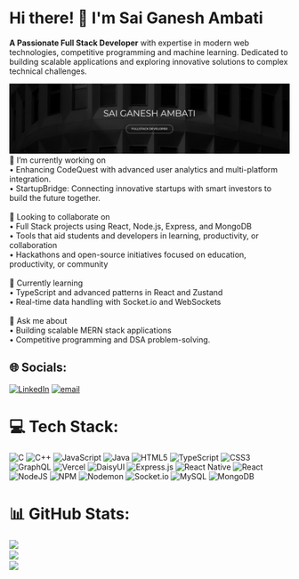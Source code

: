 # Hi there! 👋 I'm Sai Ganesh Ambati

**A Passionate Full Stack Developer** with expertise in modern web technologies, competitive programming and machine learning. Dedicated to building scalable applications and exploring innovative solutions to complex technical challenges.

<img src="banner.png" alt="SaiGaneshAmbati">
🔭 I’m currently working on<br>• Enhancing CodeQuest with advanced user analytics and multi-platform integration.<br>• StartupBridge: Connecting innovative startups with smart investors to build the future together.<br><br>👯 Looking to collaborate on<br>• Full Stack projects using React, Node.js, Express, and MongoDB<br>• Tools that aid students and developers in learning, productivity, or collaboration<br>• Hackathons and open-source initiatives focused on education, productivity, or community<br><br>🌱 Currently learning<br>• TypeScript and advanced patterns in React and Zustand<br>• Real-time data handling with Socket.io and WebSockets<br><br>💬 Ask me about<br>• Building scalable MERN stack applications<br>• Competitive programming and DSA problem-solving.


## 🌐 Socials:
[![LinkedIn](https://img.shields.io/badge/LinkedIn-%230077B5.svg?logo=linkedin&logoColor=white)](https://linkedin.com/in/sai-ganesh-ambati) [![email](https://img.shields.io/badge/Email-D14836?logo=gmail&logoColor=white)](mailto:saiganeshambati000@gmail.com) 

# 💻 Tech Stack:
![C](https://img.shields.io/badge/c-%2300599C.svg?style=for-the-badge&logo=c&logoColor=white) ![C++](https://img.shields.io/badge/c++-%2300599C.svg?style=for-the-badge&logo=c%2B%2B&logoColor=white) ![JavaScript](https://img.shields.io/badge/javascript-%23323330.svg?style=for-the-badge&logo=javascript&logoColor=%23F7DF1E) ![Java](https://img.shields.io/badge/java-%23ED8B00.svg?style=for-the-badge&logo=openjdk&logoColor=white) ![HTML5](https://img.shields.io/badge/html5-%23E34F26.svg?style=for-the-badge&logo=html5&logoColor=white) ![TypeScript](https://img.shields.io/badge/typescript-%23007ACC.svg?style=for-the-badge&logo=typescript&logoColor=white) ![CSS3](https://img.shields.io/badge/css3-%231572B6.svg?style=for-the-badge&logo=css3&logoColor=white) ![GraphQL](https://img.shields.io/badge/-GraphQL-E10098?style=for-the-badge&logo=graphql&logoColor=white) ![Vercel](https://img.shields.io/badge/vercel-%23000000.svg?style=for-the-badge&logo=vercel&logoColor=white) ![DaisyUI](https://img.shields.io/badge/daisyui-5A0EF8?style=for-the-badge&logo=daisyui&logoColor=white) ![Express.js](https://img.shields.io/badge/express.js-%23404d59.svg?style=for-the-badge&logo=express&logoColor=%2361DAFB) ![React Native](https://img.shields.io/badge/react_native-%2320232a.svg?style=for-the-badge&logo=react&logoColor=%2361DAFB) ![React](https://img.shields.io/badge/react-%2320232a.svg?style=for-the-badge&logo=react&logoColor=%2361DAFB) ![NodeJS](https://img.shields.io/badge/node.js-6DA55F?style=for-the-badge&logo=node.js&logoColor=white) ![NPM](https://img.shields.io/badge/NPM-%23CB3837.svg?style=for-the-badge&logo=npm&logoColor=white) ![Nodemon](https://img.shields.io/badge/NODEMON-%23323330.svg?style=for-the-badge&logo=nodemon&logoColor=%BBDEAD) ![Socket.io](https://img.shields.io/badge/Socket.io-black?style=for-the-badge&logo=socket.io&badgeColor=010101) ![MySQL](https://img.shields.io/badge/mysql-4479A1.svg?style=for-the-badge&logo=mysql&logoColor=white) ![MongoDB](https://img.shields.io/badge/MongoDB-%234ea94b.svg?style=for-the-badge&logo=mongodb&logoColor=white)
# 📊 GitHub Stats:
![](https://github-readme-stats.vercel.app/api?username=saiganesh4151&theme=github_dark&hide_border=false&include_all_commits=false&count_private=false)<br/>
![](https://nirzak-streak-stats.vercel.app/?user=saiganesh4151&theme=github_dark&hide_border=false)<br/>
![](https://github-readme-stats.vercel.app/api/top-langs/?username=saiganesh4151&theme=github_dark&hide_border=false&include_all_commits=false&count_private=false&layout=compact)

<!-- Proudly created with GPRM ( https://gprm.itsvg.in ) -->
